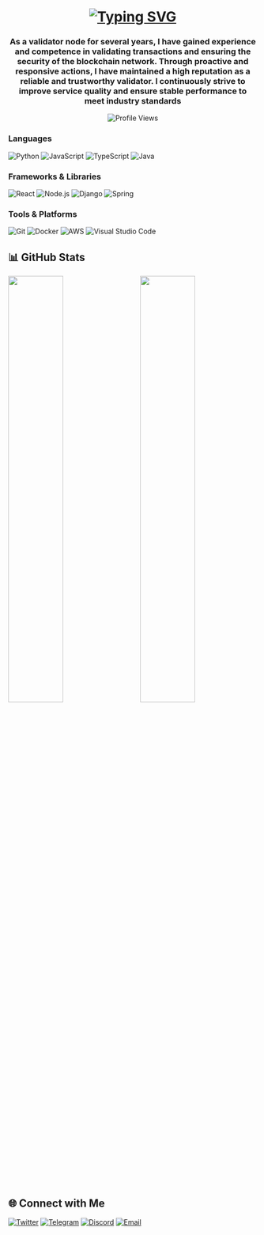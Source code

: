 <h1 align="center">
  <a href="https://git.io/typing-svg">
    <img src="https://readme-typing-svg.herokuapp.com?font=Fira+Code&weight=600&size=30&pause=1000&color=00B4D8&center=true&vCenter=true&width=600&lines=Hi+I'm+dlzvy;" alt="Typing SVG" />
  </a>
</h1>

<h3 align="center">As a validator node for several years, I have gained experience and competence in validating transactions and ensuring the security of the blockchain network. Through proactive and responsive actions, I have maintained a high reputation as a reliable and trustworthy validator. I continuously strive to improve service quality and ensure stable performance to meet industry standards</h3>

<div align="center">
  <img src="https://komarev.com/ghpvc/?username=dlzvy&label=Profile+View&color=ff4500&style=for-the-badge" alt="Profile Views" />
</div>

### Languages
![Python](https://img.shields.io/badge/-Python-05122A?style=flat&logo=python)
![JavaScript](https://img.shields.io/badge/-JavaScript-05122A?style=flat&logo=javascript)
![TypeScript](https://img.shields.io/badge/-TypeScript-05122A?style=flat&logo=typescript)
![Java](https://img.shields.io/badge/-Java-05122A?style=flat&logo=java)

### Frameworks & Libraries
![React](https://img.shields.io/badge/-React-05122A?style=flat&logo=react)
![Node.js](https://img.shields.io/badge/-Node.js-05122A?style=flat&logo=node.js)
![Django](https://img.shields.io/badge/-Django-05122A?style=flat&logo=django)
![Spring](https://img.shields.io/badge/-Spring-05122A?style=flat&logo=spring)

### Tools & Platforms
![Git](https://img.shields.io/badge/-Git-05122A?style=flat&logo=git)
![Docker](https://img.shields.io/badge/-Docker-05122A?style=flat&logo=docker)
![AWS](https://img.shields.io/badge/-AWS-05122A?style=flat&logo=amazon-aws)
![Visual Studio Code](https://img.shields.io/badge/-Visual%20Studio%20Code-05122A?style=flat&logo=visual-studio-code)

## 📊 GitHub Stats
<div>
  <img align="left" width="47%" src="https://github-readme-stats.vercel.app/api?username=dlzvy&theme=merko&show_icons=true&hide_border=false&count_private=true&border_color=2e8b57&bg_color=0D1117&text_color=98FB98" />
  <img align="right" width="47%" src="https://github-readme-stats.vercel.app/api/top-langs/?username=dlzvy&theme=merko&show_icons=true&hide_border=false&layout=compact&border_color=2e8b57&bg_color=0D1117&text_color=98FB98" />
</div>
<br clear="both"/>

## 🌐 Connect with Me

[![Twitter](https://img.shields.io/badge/-Twitter-05122A?style=flat&logo=twitter)](https://x.com/XBerryAO)
[![Telegram](https://img.shields.io/badge/-Telegram-05122A?style=flat&logo=telegram)](https://t.me/dlzvy)
[![Discord](https://img.shields.io/badge/-Discord-05122A?style=flat&logo=discord)](https://discord.com/invite/hdTnp6Ep)
[![Email](https://img.shields.io/badge/-Email-05122A?style=flat&logo=gmail)](mailto:brianjovandi@gmail.com)



